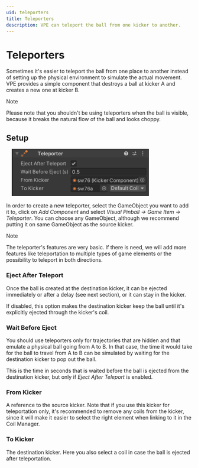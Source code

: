 ```yaml
---
uid: teleporters
title: Teleporters
description: VPE can teleport the ball from one kicker to another.
---
```


# Teleporters

Sometimes it's easier to teleport the ball from one place to another instead of setting up the physical environment to simulate the actual movement. VPE provides a simple component that destroys a ball at kicker A and creates a new one at kicker B.

> [!NOTE]
> Please note that you shouldn't be using teleporters when the ball is visible, because it breaks the natural flow of the ball and looks choppy. 


## Setup


<img src="teleporter-inspector.png" width="371" alt="Teleporter Inspector" class="img-responsive pull-right" style="margin-left: 15px"/>

In order to create a new teleporter, select the GameObject you want to add it to, click on *Add Component* and select *Visual Pinball -> Game Item -> Teleporter*. You can choose any GameObject, although we recommend putting it on same GameObject as the source kicker.

> [!NOTE]
> The teleporter's features are very basic. If there is need, we will add more features like teleportation to multiple types of game elements or the possibility to teleport in both directions.

### Eject After Teleport

Once the ball is created at the destination kicker, it can be ejected immediately or after a delay (see next section), or it can stay in the kicker.

If disabled, this option makes the destination kicker keep the ball until it's explicitly ejected through the kicker's coil.


### Wait Before Eject

You should use teleporters only for trajectories that are hidden and that emulate a physical ball going from A to B. In that case, the time it would take for the ball to travel from A to B can be simulated by waiting for the destination kicker to pop out the ball.

This is the time in seconds that is waited before the ball is ejected from the destination kicker, but only if *Eject After Teleport* is enabled.

### From Kicker

A reference to the source kicker. Note that if you use this kicker for teleportation only, it's recommended to remove any coils from the kicker, since it will make it easier to select the right element when linking to it in the Coil Manager.

### To Kicker

The destination kicker. Here you also select a coil in case the ball is ejected after teleportation.
